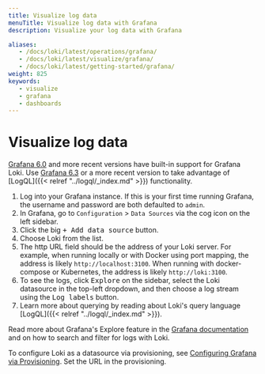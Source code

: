 ```yaml
---
title: Visualize log data
menuTitle: Visualize log data with Grafana
description: Visualize your log data with Grafana

aliases:
   - /docs/loki/latest/operations/grafana/
   - /docs/loki/latest/visualize/grafana/
   - /docs/loki/latest/getting-started/grafana/
weight: 825
keywords:
   - visualize
   - grafana
   - dashboards
---
```

# Visualize log data 

[Grafana 6.0](/grafana/download/6.0.0) and more recent
versions have built-in support for Grafana Loki.
Use [Grafana 6.3](/grafana/download/6.3.0) or a more
recent version to take advantage of [LogQL]({{< relref "../logql/_index.md" >}}) functionality.

1. Log into your Grafana instance. If this is your first time running
   Grafana, the username and password are both defaulted to `admin`.
1. In Grafana, go to `Configuration` > `Data Sources` via the cog icon on the
   left sidebar.
1. Click the big <kbd>+ Add data source</kbd> button.
1. Choose Loki from the list.
1. The http URL field should be the address of your Loki server. For example,
   when running locally or with Docker using port mapping, the address is
   likely `http://localhost:3100`. When running with docker-compose or
   Kubernetes, the address is likely `http://loki:3100`.
1. To see the logs, click <kbd>Explore</kbd> on the sidebar, select the Loki
   datasource in the top-left dropdown, and then choose a log stream using the
   <kbd>Log labels</kbd> button.
1. Learn more about querying by reading about Loki's query language [LogQL]({{< relref "../logql/_index.md" >}}).

Read more about Grafana's Explore feature in the
[Grafana documentation](http://docs.grafana.org/features/explore) and on how to
search and filter for logs with Loki.

To configure Loki as a datasource via provisioning, see [Configuring Grafana via
Provisioning](http://docs.grafana.org/features/datasources/loki/#configure-the-datasource-with-provisioning).
Set the URL in the provisioning.

